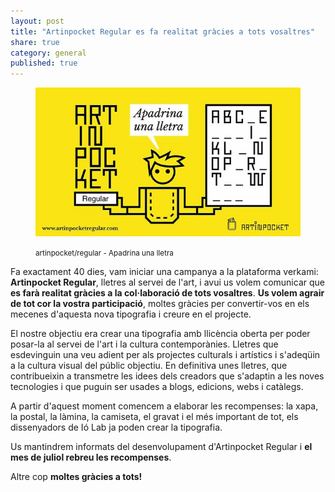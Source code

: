 ```yaml
---
layout: post
title: "Artinpocket Regular es fa realitat gràcies a tots vosaltres"
share: true
category: general
published: true
---
```


<figure class="text-center">
	<img src="/public/img/00-verkami-apadrina-una-lletra-artinpocket-regular.jpg" alt="artinpocket/regular - Apadrina una lletra" title="artinpocket/regular - Apadrina una lletra">
	<figcaption>
		<p><small>artinpocket/regular - Apadrina una lletra</small></p>
	</figcaption>
</figure>

Fa exactament 40 dies, vam iniciar una campanya a la plataforma verkami: **Artinpocket Regular**, lletres al servei de l'art, i avui us volem comunicar que **es farà realitat gràcies a la col·laboració de tots vosaltres**. **Us volem agrair de tot cor la vostra participació**, moltes gràcies per convertir-vos en els mecenes d'aquesta nova tipografia i creure en el projecte.

El nostre objectiu era crear una tipografia amb llicència oberta per poder posar-la al servei de l'art i la cultura contemporànies. Lletres que esdevinguin una veu adient per als projectes culturals i artístics i s'adeqüin a la cultura visual del públic objectiu. En definitiva unes lletres, que contribueixin a transmetre les idees dels creadors que s'adaptin a les noves tecnologies i que puguin ser usades a blogs, edicions, webs i catàlegs.

A partir d'aquest moment comencem a elaborar les recompenses: la xapa, la postal, la làmina, la camiseta, el gravat i el més important de tot, els dissenyadors de Ió Lab ja poden crear la tipografia.

Us mantindrem informats del desenvolupament d'Artinpocket Regular i **el mes de juliol rebreu les recompenses**.

Altre cop **moltes gràcies a tots!**